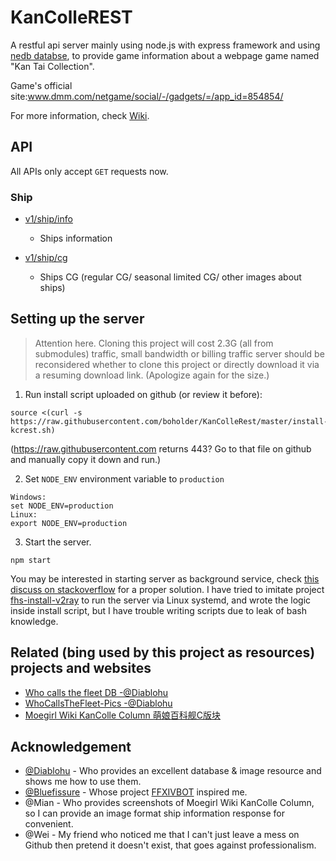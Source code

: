 # KanColleREST

A restful api server mainly using node.js with express framework and
using [nedb databse](https://github.com/louischatriot/nedb), to provide game information about a webpage game named "Kan
Tai Collection".

Game's official site:www.dmm.com/netgame/social/-/gadgets/=/app_id=854854/

For more information, check [Wiki](https://github.com/boholder/KanColleREST/wiki).

## API

All APIs only accept `GET` requests now.

### Ship

* [v1/ship/info](https://github.com/boholder/KanColleREST/wiki/v1-ship-info)
    * Ships information

* [v1/ship/cg](https://github.com/boholder/KanColleREST/wiki/v1-ship-cg)
    * Ships CG (regular CG/ seasonal limited CG/ other images about ships)

## Setting up the server

> Attention here.
> Cloning this project will cost 2.3G (all from submodules) traffic,
> small bandwidth or billing traffic server should be reconsidered whether to clone this project
> or directly download it via a resuming download link.
> (Apologize again for the size.)

1. Run install script uploaded on github (or review it before):

```
source <(curl -s https://raw.githubusercontent.com/boholder/KanColleRest/master/install-kcrest.sh) 
```   

(https://raw.githubusercontent.com returns 443? Go to that file on github and manually copy it down and run.)

2. Set `NODE_ENV` environment variable to `production`

```
Windows:
set NODE_ENV=production
Linux:
export NODE_ENV=production
```

3. Start the server.

```
npm start
```

You may be interested in starting server as background service,
check [this discuss on stackoverflow](https://stackoverflow.com/questions/4018154/how-do-i-run-a-node-js-app-as-a-background-service)
for a proper solution. I have tried to imitate project [
fhs-install-v2ray](https://github.com/v2fly/fhs-install-v2ray) to run the server via Linux systemd, and wrote the logic
inside install script, but I have trouble writing scripts due to leak of bash knowledge.

## Related (bing used by this project as resources) projects and websites

* [Who calls the fleet DB -@Diablohu](https://github.com/TeamFleet/WhoCallsTheFleet-DB)
* [WhoCallsTheFleet-Pics -@Diablohu](https://github.com/TeamFleet/WhoCallsTheFleet-Pics)
* [Moegirl Wiki KanColle Column 萌娘百科舰C版块](https://zh.moegirl.org/%E8%88%B0%E9%98%9FCollection#)

## Acknowledgement

* [@Diablohu](https://github.com/Diablohu) - Who provides an excellent database & image resource and shows me how to use
  them.
* [@Bluefissure](https://github.com/Bluefissure) - Whose project [FFXIVBOT](https://github.com/Bluefissure/FFXIVBOT)
  inspired me.
* @Mian - Who provides screenshots of Moegirl Wiki KanColle Column, so I can provide an image format ship information
  response for convenient.
* @Wei - My friend who noticed me that I can't just leave a mess on Github then pretend it doesn't exist, that goes
  against professionalism.
